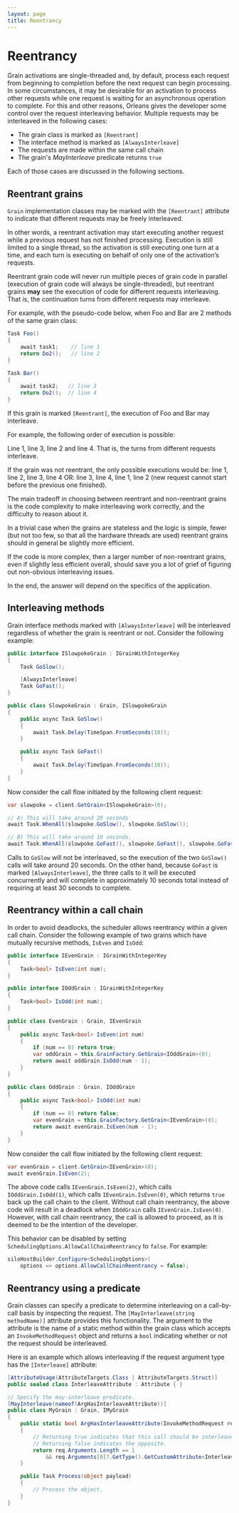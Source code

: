```yaml
---
layout: page
title: Reentrancy
---
```


# Reentrancy

Grain activations are single-threaded and, by default, process each request from beginning to completion before the next request can begin processing. In some circumstances, it may be desirable for an activation to process other requests while one request is waiting for an asynchronous operation to complete. For this and other reasons, Orleans gives the developer some control over the request interleaving behavior. Multiple requests may be interleaved in the following cases:

* The grain class is marked as `[Reentrant]`
* The interface method is marked as `[AlwaysInterleave]`
* The requests are made within the same call chain
* The grain's *MayInterleave* predicate returns `true`

Each of those cases are discussed in the following sections.

## Reentrant grains

`Grain` implementation classes may be marked with the `[Reentrant]` attribute to indicate that different requests may be freely interleaved.

In other words, a reentrant activation may start executing another request while a previous request has not finished processing. Execution is still limited to a single thread, so the activation is still executing one turn at a time, and each turn is executing on behalf of only one of the activation’s requests.

Reentrant grain code will never run multiple pieces of grain code in parallel (execution of grain code will always be single-threaded), but reentrant grains **may** see the execution of code for different requests interleaving. That is, the continuation turns from different requests may interleave.

For example, with the pseudo-code below, when Foo and Bar are 2 methods of the same grain class:

``` csharp
Task Foo()
{
    await task1;    // line 1
    return Do2();   // line 2
}

Task Bar()
{
    await task2;   // line 3
    return Do2();  // line 4
}
```

If this grain is marked `[Reentrant]`, the execution of Foo and Bar may interleave.

For example, the following order of execution is possible:

Line 1, line 3, line 2 and line 4. That is, the turns from different requests interleave.

If the grain was not reentrant, the only possible executions would be: line 1, line 2, line 3, line 4 OR: line 3, line 4, line 1, line 2 (new request cannot start before the previous one finished).

The main tradeoff in choosing between reentrant and non-reentrant grains is the code complexity to make interleaving work correctly, and the difficulty to reason about it.

In a trivial case when the grains are stateless and the logic is simple, fewer (but not too few, so that all the hardware threads are used) reentrant grains should in general be slightly more efficient.

If the code is more complex, then a larger number of non-reentrant grains, even if slightly less efficient overall, should save you a lot of grief of figuring out non-obvious interleaving issues.

In the end, the answer will depend on the specifics of the application.

## Interleaving methods

Grain interface methods marked with `[AlwaysInterleave]` will be interleaved regardless of whether the grain is reentrant or not. Consider the following example:

``` csharp
public interface ISlowpokeGrain : IGrainWithIntegerKey
{
    Task GoSlow();

    [AlwaysInterleave]
    Task GoFast();
}

public class SlowpokeGrain : Grain, ISlowpokeGrain
{
    public async Task GoSlow()
    {
        await Task.Delay(TimeSpan.FromSeconds(10));
    }

    public async Task GoFast()
    {
        await Task.Delay(TimeSpan.FromSeconds(10));
    }
}
```

Now consider the call flow initiated by the following client request:

``` csharp
var slowpoke = client.GetGrain<ISlowpokeGrain>(0);

// A) This will take around 20 seconds
await Task.WhenAll(slowpoke.GoSlow(), slowpoke.GoSlow());

// B) This will take around 10 seconds.
await Task.WhenAll(slowpoke.GoFast(), slowpoke.GoFast(), slowpoke.GoFast());
```

Calls to `GoSlow` will not be interleaved, so the execution of the two `GoSlow()` calls will take around 20 seconds. On the other hand, because `GoFast` is marked `[AlwaysInterleave]`, the three calls to it will be executed concurrently and will complete in approximately 10 seconds total instead of requiring at least 30 seconds to complete.

## Reentrancy within a call chain

In order to avoid deadlocks, the scheduler allows reentrancy within a given call chain. Consider the following example of two grains which have mutually recursive methods, `IsEven` and `IsOdd`:

``` csharp
public interface IEvenGrain : IGrainWithIntegerKey
{
    Task<bool> IsEven(int num);
}

public interface IOddGrain : IGrainWithIntegerKey
{
    Task<bool> IsOdd(int num);
}

public class EvenGrain : Grain, IEvenGrain
{
    public async Task<bool> IsEven(int num)
    {
        if (num == 0) return true;
        var oddGrain = this.GrainFactory.GetGrain<IOddGrain>(0);
        return await oddGrain.IsOdd(num - 1);
    }
}

public class OddGrain : Grain, IOddGrain
{
    public async Task<bool> IsOdd(int num)
    {
        if (num == 0) return false;
        var evenGrain = this.GrainFactory.GetGrain<IEvenGrain>(0);
        return await evenGrain.IsEven(num - 1);
    }
}
```

Now consider the call flow initiated by the following client request:

``` csharp
var evenGrain = client.GetGrain<IEvenGrain>(0);
await evenGrain.IsEven(2);
```

The above code calls `IEvenGrain.IsEven(2)`, which calls `IOddGrain.IsOdd(1)`, which calls `IEvenGrain.IsEven(0)`, which returns `true` back up the call chain to the client. Without call chain reentrancy, the above code will result in a deadlock when `IOddGrain` calls `IEvenGrain.IsEven(0)`. However, with call chain reentrancy, the call is allowed to proceed, as it is deemed to be the intention of the developer.

This behavior can be disabled by setting `SchedulingOptions.AllowCallChainReentrancy` to `false`. For example:

``` csharp
siloHostBuilder.Configure<SchedulingOptions>(
    options => options.AllowCallChainReentrancy = false);
```

## Reentrancy using a predicate

Grain classes can specify a predicate to determine interleaving on a call-by-call basis by inspecting the request. The `[MayInterleave(string methodName)]` attribute provides this functionality. The argument to the attribute is the name of a static method within the grain class which accepts an `InvokeMethodRequest` object and returns a `bool` indicating whether or not the request should be interleaved.

Here is an example which allows interleaving if the request argument type has the `[Interleave]` attribute:

``` csharp
[AttributeUsage(AttributeTargets.Class | AttributeTargets.Struct)]
public sealed class InterleaveAttribute : Attribute { }

// Specify the may-interleave predicate.
[MayInterleave(nameof(ArgHasInterleaveAttribute))]
public class MyGrain : Grain, IMyGrain
{
    public static bool ArgHasInterleaveAttribute(InvokeMethodRequest req)
    {
        // Returning true indicates that this call should be interleaved with other calls.
        // Returning false indicates the opposite.
        return req.Arguments.Length == 1
            && req.Arguments[0]?.GetType().GetCustomAttribute<InterleaveAttribute>() != null;
    }

    public Task Process(object payload)
    {
        // Process the object.
    }
}
```
